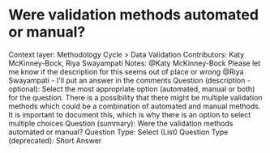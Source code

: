 # Were validation methods automated or manual?

Context layer: Methodology Cycle > Data Validation
Contributors: Katy McKinney-Bock, Riya Swayampati
Notes: @Katy McKinney-Bock Please let me know if the description for this seems out of place or wrong @Riya Swayampati - I'll put an answer in the comments
Question (description - optional): Select the most appropriate option (automated, manual or both) for the question. There is a possibility that  there might be multiple validation methods which could be a combination of automated and manual methods. It is important to document this, which is why there is an option to select multiple choices
Question (summary): Were the validation methods automated or manual?
Question Type: Select (List)
Question Type (deprecated): Short Answer